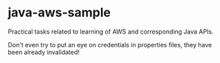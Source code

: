 # java-aws-sample
Practical tasks related to learning of AWS and corresponding Java APIs.

Don't even try to put an eye on credentials in properties files, they have been already invalidated!

